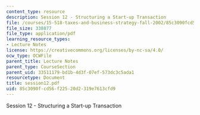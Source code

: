 ```yaml
---
content_type: resource
description: Session 12 - Structuring a Start-up Transaction
file: /courses/15-518-taxes-and-business-strategy-fall-2002/85c3090fcd56f22520d2319e7613cfd9_session12.pdf
file_size: 338877
file_type: application/pdf
learning_resource_types:
- Lecture Notes
license: https://creativecommons.org/licenses/by-nc-sa/4.0/
ocw_type: OCWFile
parent_title: Lecture Notes
parent_type: CourseSection
parent_uid: 33511179-bd1b-4d3f-07ef-573dc3c5ada1
resourcetype: Document
title: session12.pdf
uid: 85c3090f-cd56-f225-20d2-319e7613cfd9
---
```

Session 12 - Structuring a Start-up Transaction